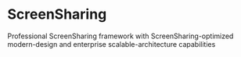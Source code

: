 # ScreenSharing
Professional ScreenSharing framework with ScreenSharing-optimized modern-design and enterprise scalable-architecture capabilities
